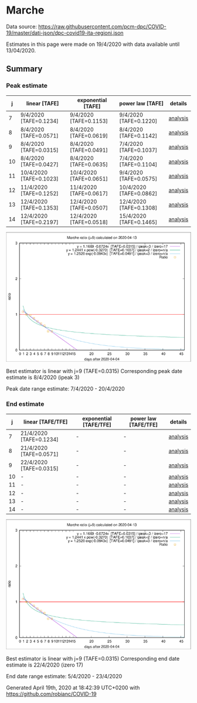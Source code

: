 # Marche


Data source: https://raw.githubusercontent.com/pcm-dpc/COVID-19/master/dati-json/dpc-covid19-ita-regioni.json

Estimates in this page were made on 19/4/2020 with data available until 13/04/2020.


## Summary 

### Peak estimate 
|j|linear [TAFE]|exponential [TAFE]|power law [TAFE]|details|
|---|----|-----------|---------|-------|
|7|9/4/2020 [TAFE=0.1234]|9/4/2020 [TAFE=0.1153]|9/4/2020 [TAFE=0.1220]|[analysis](COVID-19_marche_j7_2020-04-13.md)|
|8|8/4/2020 [TAFE=0.0571]|8/4/2020 [TAFE=0.0619]|8/4/2020 [TAFE=0.1142]|[analysis](COVID-19_marche_j8_2020-04-13.md)|
|9|8/4/2020 [TAFE=0.0315]|8/4/2020 [TAFE=0.0491]|7/4/2020 [TAFE=0.1037]|[analysis](COVID-19_marche_j9_2020-04-13.md)|
|10|8/4/2020 [TAFE=0.0427]|8/4/2020 [TAFE=0.0635]|7/4/2020 [TAFE=0.1104]|[analysis](COVID-19_marche_j10_2020-04-13.md)|
|11|10/4/2020 [TAFE=0.1023]|10/4/2020 [TAFE=0.0651]|9/4/2020 [TAFE=0.0575]|[analysis](COVID-19_marche_j11_2020-04-13.md)|
|12|11/4/2020 [TAFE=0.1252]|11/4/2020 [TAFE=0.0617]|10/4/2020 [TAFE=0.0862]|[analysis](COVID-19_marche_j12_2020-04-13.md)|
|13|12/4/2020 [TAFE=0.1353]|12/4/2020 [TAFE=0.0507]|12/4/2020 [TAFE=0.1308]|[analysis](COVID-19_marche_j13_2020-04-13.md)|
|14|12/4/2020 [TAFE=0.2197]|12/4/2020 [TAFE=0.0518]|15/4/2020 [TAFE=0.1465]|[analysis](COVID-19_marche_j14_2020-04-13.md)|

![best peak estimate](COVID-19_marche_j9_2020-04-13.png)

Best estimator is linear with j=9 (TAFE=0.0315)
Corresponding peak date estimate is 8/4/2020 (ipeak 3)


Peak date range estimate: 7/4/2020 - 20/4/2020

### End estimate 
|j|linear [TAFE/TFE]|exponential [TAFE/TFE]|power law [TAFE/TFE]|details|
|---|----|-----------|---------|-------|
|7|21/4/2020 [TAFE=0.1234]|-|-|[analysis](COVID-19_marche_j7_2020-04-13.md)|
|8|21/4/2020 [TAFE=0.0571]|-|-|[analysis](COVID-19_marche_j8_2020-04-13.md)|
|9|22/4/2020 [TAFE=0.0315]|-|-|[analysis](COVID-19_marche_j9_2020-04-13.md)|
|10|-|-|-|[analysis](COVID-19_marche_j10_2020-04-13.md)|
|11|-|-|-|[analysis](COVID-19_marche_j11_2020-04-13.md)|
|12|-|-|-|[analysis](COVID-19_marche_j12_2020-04-13.md)|
|13|-|-|-|[analysis](COVID-19_marche_j13_2020-04-13.md)|
|14|-|-|-|[analysis](COVID-19_marche_j14_2020-04-13.md)|

![best zero estimate](COVID-19_marche_j9_2020-04-13.png)

Best estimator is linear with j=9 (TAFE=0.0315)
Corresponding end date estimate is 22/4/2020 (izero 17)


End date range estimate: 5/4/2020 - 23/4/2020

Generated April 19th, 2020 at 18:42:39 UTC+0200 with https://github.com/robianc/COVID-19
